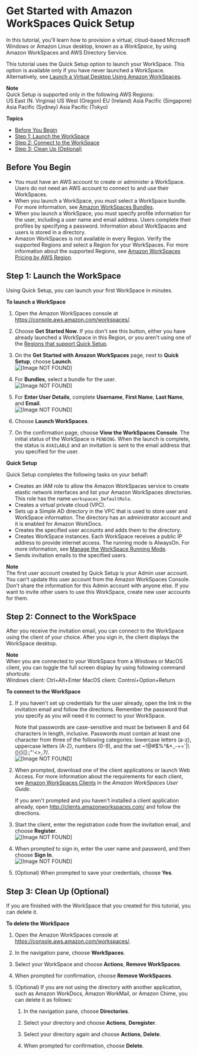 # Get Started with Amazon WorkSpaces Quick Setup<a name="getting-started"></a>

In this tutorial, you'll learn how to provision a virtual, cloud\-based Microsoft Windows or Amazon Linux desktop, known as a *WorkSpace*, by using Amazon WorkSpaces and AWS Directory Service\.

This tutorial uses the Quick Setup option to launch your WorkSpace\. This option is available only if you have never launched a WorkSpace\. Alternatively, see [Launch a Virtual Desktop Using Amazon WorkSpaces](launch-workspaces-tutorials.md)\.

**Note**  
Quick Setup is supported only in the following AWS Regions:   
US East \(N\. Virginia\)
US West \(Oregon\)
EU \(Ireland\)
Asia Pacific \(Singapore\)
Asia Pacific \(Sydney\)
Asia Pacific \(Tokyo\)

**Topics**
+ [Before You Begin](#quick-setup-prereqs)
+ [Step 1: Launch the WorkSpace](#quick-setup-launch-workspace)
+ [Step 2: Connect to the WorkSpace](#quick-setup-connect-workspace)
+ [Step 3: Clean Up \(Optional\)](#quick-setup-clean-up)

## Before You Begin<a name="quick-setup-prereqs"></a>
+ You must have an AWS account to create or administer a WorkSpace\. Users do not need an AWS account to connect to and use their WorkSpaces\.
+ When you launch a WorkSpace, you must select a WorkSpace bundle\. For more information, see [Amazon WorkSpaces Bundles](https://aws.amazon.com/workspaces/details/#Amazon_WorkSpaces_Bundles)\.
+ When you launch a WorkSpace, you must specify profile information for the user, including a user name and email address\. Users complete their profiles by specifying a password\. Information about WorkSpaces and users is stored in a directory\.
+ Amazon WorkSpaces is not available in every Region\. Verify the supported Regions and select a Region for your WorkSpaces\. For more information about the supported Regions, see [Amazon WorkSpaces Pricing by AWS Region](https://aws.amazon.com/workspaces/pricing/#Amazon_WorkSpaces_Pricing_by_AWS_Region)\.

## Step 1: Launch the WorkSpace<a name="quick-setup-launch-workspace"></a>

Using Quick Setup, you can launch your first WorkSpace in minutes\.

**To launch a WorkSpace**

1. Open the Amazon WorkSpaces console at [https://console\.aws\.amazon\.com/workspaces/](https://console.aws.amazon.com/workspaces/)\.

1. Choose **Get Started Now**\. If you don't see this button, either you have already launched a WorkSpace in this Region, or you aren't using one of the [Regions that support Quick Setup](#quick-setup-regions)\.

1. On the **Get Started with Amazon WorkSpaces** page, next to **Quick Setup**, choose **Launch**\.  
![\[Image NOT FOUND\]](http://docs.aws.amazon.com/workspaces/latest/adminguide/images/get-started-options.png)

1. For **Bundles**, select a bundle for the user\.  
![\[Image NOT FOUND\]](http://docs.aws.amazon.com/workspaces/latest/adminguide/images/bundles-linux2-windows.png)

1. For **Enter User Details**, complete **Username**, **First Name**, **Last Name**, and **Email**\.  
![\[Image NOT FOUND\]](http://docs.aws.amazon.com/workspaces/latest/adminguide/images/get-started-user-details2.png)

1. Choose **Launch WorkSpaces**\.

1. On the confirmation page, choose **View the WorkSpaces Console**\. The initial status of the WorkSpace is `PENDING`\. When the launch is complete, the status is `AVAILABLE` and an invitation is sent to the email address that you specified for the user\.

**Quick Setup**

Quick Setup completes the following tasks on your behalf:
+ Creates an IAM role to allow the Amazon WorkSpaces service to create elastic network interfaces and list your Amazon WorkSpaces directories\. This role has the name `workspaces_DefaultRole`\.
+ Creates a virtual private cloud \(VPC\)\.
+ Sets up a Simple AD directory in the VPC that is used to store user and WorkSpace information\. The directory has an administrator account and it is enabled for Amazon WorkDocs\.
+ Creates the specified user accounts and adds them to the directory\.
+ Creates WorkSpace instances\. Each WorkSpace receives a public IP address to provide internet access\. The running mode is AlwaysOn\. For more information, see [Manage the WorkSpace Running Mode](running-mode.md)\.
+ Sends invitation emails to the specified users\.

**Note**  
The first user account created by Quick Setup is your Admin user account\. You can't update this user account from the Amazon WorkSpaces Console\. Don't share the information for this Admin account with anyone else\. If you want to invite other users to use this WorkSpace, create new user accounts for them\.

## Step 2: Connect to the WorkSpace<a name="quick-setup-connect-workspace"></a>

After you receive the invitation email, you can connect to the WorkSpace using the client of your choice\. After you sign in, the client displays the WorkSpace desktop\.

**Note**  
When you are connected to your WorkSpace from a Windows or MacOS client, you can toggle the full screen display by using following command shortcuts:  
Windows client: Ctrl\+Alt\+Enter
MacOS client: Control\+Option\+Return

**To connect to the WorkSpace**

1. If you haven't set up credentials for the user already, open the link in the invitation email and follow the directions\. Remember the password that you specify as you will need it to connect to your WorkSpace\.

   Note that passwords are case\-sensitive and must be between 8 and 64 characters in length, inclusive\. Passwords must contain at least one character from three of the following categories: lowercase letters \(a\-z\), uppercase letters \(A\-Z\), numbers \(0\-9\), and the set \~\!@\#$%^&\*\_\-\+=`\|\\\(\)\{\}\[\]:;"'<>,\.?/\.  
![\[Image NOT FOUND\]](http://docs.aws.amazon.com/workspaces/latest/adminguide/images/get-started-user-profile2.png)

1. When prompted, download one of the client applications or launch Web Access\. For more information about the requirements for each client, see [Amazon WorkSpaces Clients](https://docs.aws.amazon.com/workspaces/latest/userguide/amazon-workspaces-clients.html) in the *Amazon WorkSpaces User Guide*\.

   If you aren't prompted and you haven't installed a client application already, open [http://clients\.amazonworkspaces\.com/](http://clients.amazonworkspaces.com/) and follow the directions\.

1. Start the client, enter the registration code from the invitation email, and choose **Register**\.  
![\[Image NOT FOUND\]](http://docs.aws.amazon.com/workspaces/latest/adminguide/images/get-started-register.png)

1. When prompted to sign in, enter the user name and password, and then choose **Sign In**\.  
![\[Image NOT FOUND\]](http://docs.aws.amazon.com/workspaces/latest/adminguide/images/get-started-sign-in.png)

1. \(Optional\) When prompted to save your credentials, choose **Yes**\.

## Step 3: Clean Up \(Optional\)<a name="quick-setup-clean-up"></a>

If you are finished with the WorkSpace that you created for this tutorial, you can delete it\.

**To delete the WorkSpace**

1. Open the Amazon WorkSpaces console at [https://console\.aws\.amazon\.com/workspaces/](https://console.aws.amazon.com/workspaces/)\.

1. In the navigation pane, choose **WorkSpaces**\.

1. Select your WorkSpace and choose **Actions**, **Remove WorkSpaces**\.

1. When prompted for confirmation, choose **Remove WorkSpaces**\.

1. \(Optional\) If you are not using the directory with another application, such as Amazon WorkDocs, Amazon WorkMail, or Amazon Chime, you can delete it as follows:

   1. In the navigation pane, choose **Directories**\.

   1. Select your directory and choose **Actions**, **Deregister**\.

   1. Select your directory again and choose **Actions**, **Delete**\.

   1. When prompted for confirmation, choose **Delete**\.